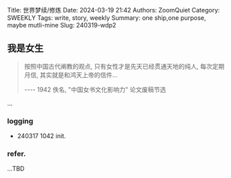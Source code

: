 Title: 世界梦续/修炼
Date: 2024-03-19 21:42
Authors: ZoomQuiet
Category: SWEEKLY
Tags: write, story, weekly
Summary: one ship,one purpose, maybe mutli-mine
Slug: 240319-wdp2

## 我是女生

> 按照中国古代阐教的观点, 只有女性才是先天已经贯通天地的纯人,
> 每次定期月信, 其实就是和鸿天上帝的信件...
>
> ---- 1942 佚名, "中国女书文化影响力" 论文废稿节选

...




### logging

- 240317 1042 init.

### refer.


...TBD
